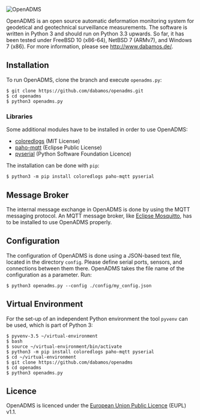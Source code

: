 ![OpenADMS](http://www.dabamos.de/github/openadms.png)

OpenADMS is an open source automatic deformation monitoring system for geodetical
and geotechnical surveillance measurements. The software is written in Python 3
and should run on Python 3.3 upwards. So far, it has been tested under FreeBSD
10 (x86-64), NetBSD 7 (ARMv7), and Windows 7 (x86). For more information, please
see http://www.dabamos.de/.

## Installation
To run OpenADMS, clone the branch and execute `openadms.py`:

```
$ git clone https://github.com/dabamos/openadms.git
$ cd openadms
$ python3 openadms.py
```

### Libraries
Some additional modules have to be installed in order to use OpenADMS:

* [coloredlogs](https://pypi.python.org/pypi/coloredlogs) (MIT License)
* [paho-mqtt](https://pypi.python.org/pypi/paho-mqtt) (Eclipse Public License)
* [pyserial](https://pypi.python.org/pypi/pyserial) (Python Software Foundation Licence)

The installation can be done with `pip`:

```
$ python3 -m pip install coloredlogs paho-mqtt pyserial
```
## Message Broker
The internal message exchange in OpenADMS is done by using the MQTT messaging
protocol. An MQTT message broker, like
[Eclipse Mosquitto](http://mosquitto.org/), has to be installed to use OpenADMS
properly.

## Configuration
The configuration of OpenADMS is done using a JSON-based text file, located in
the directory `config`. Please define serial ports, sensors, and connections
between them there. OpenADMS takes the file name of the configuration as a
parameter. Run:

```
$ python3 openadms.py --config ./config/my_config.json
```

## Virtual Environment
For the set-up of an independent Python environment the tool `pyvenv` can be
used, which is part of Python 3:

```
$ pyvenv-3.5 ~/virtual-environment
$ bash
$ source ~/virtual-environment/bin/activate
$ python3 -m pip install coloredlogs paho-mqtt pyserial
$ cd ~/virtual-environment
$ git clone https://github.com/dabamos/openadms
$ cd openadms
$ python3 openadms.py
```

## Licence
OpenADMS is licenced under the [European Union Public
Licence](https://joinup.ec.europa.eu/community/eupl/og_page/eupl) (EUPL) v1.1.

